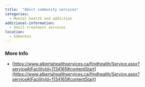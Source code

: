 ```yaml
---
title:  "Adult community services"
categories: 
  - Mental health and addiction
additional-information:
  - Adult treatment services
location:
  - Edmonton
---
```


### More Info
- [https://www.albertahealthservices.ca/findhealth/Service.aspx?serviceAtFacilityId=1134165#contentStart](https://www.albertahealthservices.ca/findhealth/Service.aspx?serviceAtFacilityId=1134165#contentStart)